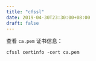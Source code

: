 ```yaml
---
title: "cfssl"
date: 2019-04-30T23:30:00+08:00
draft: false
---
```


查看 `ca.pem` 证书信息：
```
cfssl certinfo -cert ca.pem
```
